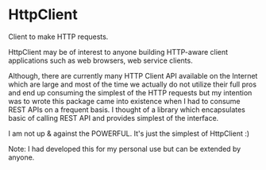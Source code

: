 # HttpClient
Client to make HTTP requests.

HttpClient may be of interest to anyone building HTTP-aware client applications such as web browsers, web service clients.

Although, there are currently many HTTP Client API available on the Internet which are large and most of the time we actually do not utilize their full pros and end up consuming the simplest of the HTTP requests but my intention was to wrote this package came into existence when I had to consume REST APIs on a frequent basis. I thought of a library which encapsulates basic of calling REST API and provides simplest of the interface.

I am not up & against the POWERFUL. It's just the simplest of HttpClient :)

Note: I had developed this for my personal use but can be extended by anyone.
